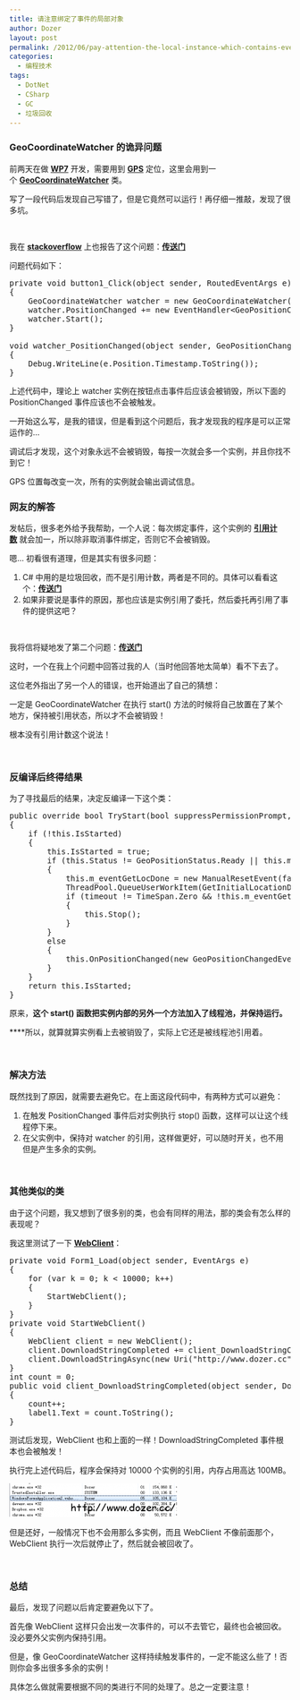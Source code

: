 ```yaml
---
title: 请注意绑定了事件的局部对象
author: Dozer
layout: post
permalink: /2012/06/pay-attention-the-local-instance-which-contains-events/
categories:
  - 编程技术
tags:
  - DotNet
  - CSharp
  - GC
  - 垃圾回收
---
```


### GeoCoordinateWatcher 的诡异问题

前两天在做 **<a href="http://zh.wikipedia.org/wiki/Windows_Phone" target="_blank">WP7</a>** 开发，需要用到 **<a href="http://zh.wikipedia.org/wiki/GPS" target="_blank">GPS</a>** 定位，这里会用到一个 **<a href="http://msdn.microsoft.com/zh-cn/library/system.device.location.geocoordinatewatcher.aspx" target="_blank">GeoCoordinateWatcher</a>** 类。

写了一段代码后发现自己写错了，但是它竟然可以运行！再仔细一推敲，发现了很多坑。

&nbsp;

我在 <a href="http://stackoverflow.com/" target="_blank"><strong>stackoverflow</strong></a> 上也报告了这个问题：**<a href="http://stackoverflow.com/questions/10992100/how-to-dispose-the-local-variable-that-contains-event" target="_blank">传送门</a>**

问题代码如下：

<pre class="brush: csharp; gutter: true">private void button1_Click(object sender, RoutedEventArgs e)
{
    GeoCoordinateWatcher watcher = new GeoCoordinateWatcher();
    watcher.PositionChanged += new EventHandler&lt;GeoPositionChangedEventArgs&lt;GeoCoordinate&gt;&gt;(watcher_PositionChanged);
    watcher.Start();
}

void watcher_PositionChanged(object sender, GeoPositionChangedEventArgs&lt;GeoCoordinate&gt; e)
{
    Debug.WriteLine(e.Position.Timestamp.ToString());
}</pre>

上述代码中，理论上 watcher 实例在按钮点击事件后应该会被销毁，所以下面的 PositionChanged 事件应该也不会被触发。

一开始这么写，是我的错误，但是看到这个问题后，我才发现我的程序是可以正常运作的…

调试后才发现，这个对象永远不会被销毁，每按一次就会多一个实例，并且你找不到它！

GPS 位置每改变一次，所有的实例就会输出调试信息。

<!--more-->

### 网友的解答

发帖后，很多老外给予我帮助，一个人说：每次绑定事件，这个实例的 **<a href="https://www.google.com/search?q=%E5%BC%95%E7%94%A8%E8%AE%A1%E6%95%B0" target="_blank">引用计数</a>** 就会加一，所以除非取消事件绑定，否则它不会被销毁。

嗯… 初看很有道理，但是其实有很多问题：

1.  C# 中用的是垃圾回收，而不是引用计数，两者是不同的。具体可以看看这个：**<a href="http://blogs.msdn.com/b/abhinaba/archive/2009/01/30/back-to-basics-mark-and-sweep-garbage-collection.aspx" target="_blank">传送门</a>**
2.  如果非要说是事件的原因，那也应该是实例引用了委托，然后委托再引用了事件的提供这吧？

&nbsp;

我将信将疑地发了第二个问题：**<a href="http://stackoverflow.com/questions/10997060/why-cant-the-instance-bound-to-an-event-be-collected-by-the-gc" target="_blank">传送门</a>**

这时，一个在我上个问题中回答过我的人（当时他回答地太简单）看不下去了。

这位老外指出了另一个人的错误，也开始道出了自己的猜想：

一定是 GeoCoordinateWatcher 在执行 start() 方法的时候将自己放置在了某个地方，保持被引用状态，所以才不会被销毁！

根本没有引用计数这个说法！

&nbsp;

### 反编译后终得结果

为了寻找最后的结果，决定反编译一下这个类：

<pre class="brush: csharp; gutter: true">public override bool TryStart(bool suppressPermissionPrompt, TimeSpan timeout)
{
    if (!this.IsStarted)
    {
        this.IsStarted = true;
        if (this.Status != GeoPositionStatus.Ready || this.m_position.Location.IsUnknown)
        {
            this.m_eventGetLocDone = new ManualResetEvent(false);
            ThreadPool.QueueUserWorkItem(GetInitialLocationData, suppressPermissionPrompt);
            if (timeout != TimeSpan.Zero && !this.m_eventGetLocDone.WaitOne(timeout))
            {
                this.Stop();
            }
        }
        else
        {
            this.OnPositionChanged(new GeoPositionChangedEventArgs&lt;GeoCoordinate&gt;(this.m_position));
        }
    }
    return this.IsStarted;
}</pre>

原来，**这个 start() 函数把实例内部的另外一个方法加入了线程池，并保持运行。**

****所以，就算就算实例看上去被销毁了，实际上它还是被线程池引用着。

&nbsp;

### 解决方法

既然找到了原因，就需要去避免它。在上面这段代码中，有两种方式可以避免：

1.  在触发 PositionChanged 事件后对实例执行 stop() 函数，这样可以让这个线程停下来。
2.  在父实例中，保持对 watcher 的引用，这样做更好，可以随时开关，也不用但是产生多余的实例。

&nbsp;

### 其他类似的类

由于这个问题，我又想到了很多别的类，也会有同样的用法，那的类会有怎么样的表现呢？

我这里测试了一下 **<a href="http://msdn.microsoft.com/zh-cn/library/system.net.webclient(v=vs.80).aspx" target="_blank">WebClient</a>**：

<pre class="brush: csharp; gutter: true">private void Form1_Load(object sender, EventArgs e)
{
    for (var k = 0; k &lt; 10000; k++)
    {
        StartWebClient();
    }
}
private void StartWebClient()
{
    WebClient client = new WebClient();
    client.DownloadStringCompleted += client_DownloadStringCompleted;
    client.DownloadStringAsync(new Uri("http://www.dozer.cc"));
}
int count = 0;
public void client_DownloadStringCompleted(object sender, DownloadStringCompletedEventArgs e)
{
    count++;
    label1.Text = count.ToString();
}</pre>

测试后发现，WebClient 也和上面的一样！DownloadStringCompleted 事件根本也会被触发！

执行完上述代码后，程序会保持对 10000 个实例的引用，内存占用高达 100MB。

[<img class="alignnone size-medium wp-image-773" title="explorer" alt="explorer" src="/uploads/2012/06/explorer-300x60.png" width="300" height="60" />][1]

但是还好，一般情况下也不会用那么多实例，而且 WebClient 不像前面那个，WebClient 执行一次后就停止了，然后就会被回收了。

&nbsp;

### 总结

最后，发现了问题以后肯定要避免以下了。

首先像 WebClient 这样只会出发一次事件的，可以不去管它，最终也会被回收。没必要外父实例内保持引用。

但是，像 GeoCoordinateWatcher 这样持续触发事件的，一定不能这么些了！否则你会多出很多多余的实例！

具体怎么做就需要根据不同的类进行不同的处理了。总之一定要注意！

 [1]: /uploads/2012/06/explorer.png
